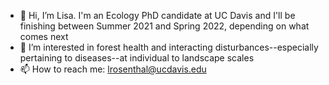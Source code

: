 - 👋 Hi, I’m Lisa. I'm an Ecology PhD candidate at UC Davis and I'll be finishing between Summer 2021 and Spring 2022, depending on what comes next
- 👀 I’m interested in forest health and interacting disturbances--especially pertaining to diseases--at individual to landscape scales
- 📫 How to reach me: lrosenthal@ucdavis.edu

<!---
lisamr/lisamr is a ✨ special ✨ repository because its `README.md` (this file) appears on your GitHub profile.
You can click the Preview link to take a look at your changes.
--->
